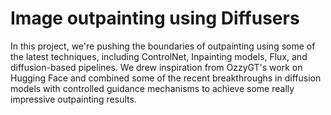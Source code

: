 # Image outpainting using Diffusers

In this project, we're pushing the boundaries of outpainting using some of the latest techniques, including ControlNet, Inpainting models, Flux, and diffusion-based pipelines.
We drew inspiration from OzzyGT's work on Hugging Face and combined some of the recent breakthroughs in diffusion models with controlled guidance mechanisms to achieve some really impressive outpainting results. 
